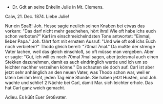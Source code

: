 + Dr. Gdt an seine Enkelin Julie in Mt. Clemens.

 Calw, 21. Dec. 1874.
Liebe Julie!

Nur ein Spaß! Joh. Hesse sagte neulich seinen Knaben bei etwas das vorkam: "Das darf nicht mehr geschehen, hört ihrs! Wie oft habe ichs euch schon verboten?" Karl im einschmeichelndsten Tone antwortet: "Einmal, lieber Papa." Joh. fährt fort mit ernstem Ausruf: "Und wie oft soll ichs Euch noch verbieten?" Thodo gleich bereit: "70mal 7mal." Da mußte der strenge Vater lachen, weil das gleich einschloß, so oft müsse man vergeben. Aber er sagte: "Gut, ich will es noch 70mal 7mal sagen, aber jedesmal auch einen Stekken dazunehmen, damit es auch eindringlich werde und ich um so leichter nachher verzeihen könne." Da schauten sie doch auf. Carl ist aber jetzt sehr anhänglich an den neuen Vater, was Thodo schon war, weil er latein bei ihm lernt, jeden Tag eine Stunde. Sie haben jetzt Husten, und Joh. wachte und schlief 2 Nächte bei Carl, damit Mar. sich leichter erhole. Das hat Carl ganz weich gemacht.

 Adieu. Es küßt Euer Großvater.
